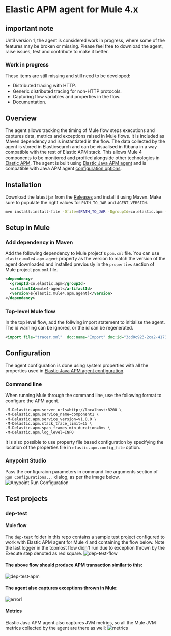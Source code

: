 # Elastic APM agent for Mule 4.x
## important note
Until version 1, the agent is considered work in progress, where some of the features may be broken or missing. Please feel free to download the agent, raise issues, test and contribute to make it better.
### Work in progress
These items are still missing and still need to be developed:
* Distributed tracing with HTTP.
* Generic distributed tracing for non-HTTP protocols.
* Capturing flow variables and properties in the flow.
* Documentation.

## Overview
The agent allows tracking the timing of Mule flow steps executions and captures data, metrics and exceptions raised in Mule flows. It is included as Maven dependency and is instantiated in the flow. The data collected by the agent is stored in Elasticsearch and can be visualised in Kibana in a way compatible with the rest of Elastic APM stack. This allows Mule 4 components to be monitored and profiled alongside other technologies in [Elastic APM](https://www.elastic.co/products/apm). The agent is built using [Elastic Java APM agent](https://www.elastic.co/guide/en/apm/agent/java/1.x/index.html) and is compatible with Java APM agent [configuration options](https://www.elastic.co/guide/en/apm/agent/java/1.x/configuration.html).
## Installation
Download the latest jar from the [Releases](https://github.com/michaelhyatt/elastic-apm-mule4-agent/releases) and install it using Maven. Make sure to populate the right values for `PATH_TO_JAR` and `AGENT_VERSION`.
```bash
mvn install:install-file -Dfile=$PATH_TO_JAR -DgroupId=co.elastic.apm -DartifactId=apm-mule3-agent -Dversion=$AGENT_VERSION -Dpackaging=jar
```
## Setup in Mule
### Add dependency in Maven
Add the following dependency to Mule project's `pom.xml` file. You can use `elastic.mule4.apm.agent` property as the version to match the version of the agent downloaded and installed previously in the `properties` section of Mule project `pom.xml` file.
```xml
<dependency>
  <groupId>co.elastic.apm</groupId>
  <artifactId>mule4-agent</artifactId>
  <version>${elastic.mule4.apm.agent}</version>
</dependency>
```
### Top-level Mule flow
In the top level flow, add the follwing import statement to initialise the agent. The id warning can be ignored, or the id can be regenerated.
```xml
<import file="tracer.xml"  doc:name="Import" doc:id="3cd0c923-2ca2-4173-a2e8-c43380f03b3c" />
```
## Configuration
The agent configuration is done using system properties with all the properties used in [Elastic Java APM agent configuration](https://www.elastic.co/guide/en/apm/agent/java/current/config-reference-properties-file.html).
### Command line
When running Mule through the command line, use the following format to configure the APM agent.
```
-M-Delastic.apm.server_urls=http://localhost:8200 \
-M-Delastic.apm.service_name=component1 \
-M-Delastic.apm.service_version=v1.0.0 \
-M-Delastic.apm.stack_trace_limit=15 \
-M-Delastic.apm.span_frames_min_duration=0ms \
-M-Delastic.apm.log_level=INFO
```
It is also possible to use property file based configuration by specifying the location of the properties file in `elastic.apm.config_file` option.
### Anypoint Studio
Pass the configuraion parameters in command line arguments section of `Run Configurations...` dialog, as per the image below.
![Anypoint Run Configuration](images/config-dialog.png)
## Test projects
### dep-test
#### Mule flow
The `dep-test` folder in this repo contains a sample test project configured to work with Elastic APM agent for Mule 4 and containing the flow below. Note the last logger in the topmost flow didn't run due to exception thrown by the Execute step denoted as red square.
![dep-test-flow](images/dep-test-flow.png)
#### The above flow should produce APM transaction similar to this:
![dep-test-apm](images/dep-test-apm.png)
#### The agent also captures exceptions thrown in Mule:
![error1](images/error1.png)
#### Metrics
Elastic Java APM agent also captures JVM metrics, so all the Mule JVM metrics collected by the agent are there as well:
![metrics](images/metrics.png)
